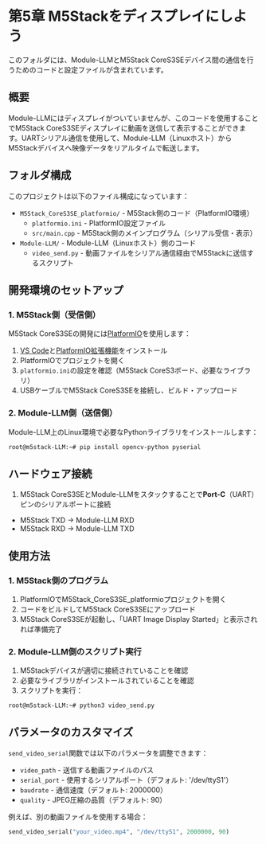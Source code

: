 # 第5章 M5Stackをディスプレイにしよう

このフォルダには、Module-LLMとM5Stack CoreS3SEデバイス間の通信を行うためのコードと設定ファイルが含まれています。

## 概要

Module-LLMにはディスプレイがついていませんが、このコードを使用することでM5Stack CoreS3SEディスプレイに動画を送信して表示することができます。UARTシリアル通信を使用して、Module-LLM（Linuxホスト）からM5Stackデバイスへ映像データをリアルタイムで転送します。

## フォルダ構成

このプロジェクトは以下のファイル構成になっています：

- `M5Stack_CoreS3SE_platformio/` - M5Stack側のコード（PlatformIO環境）
  - `platformio.ini` - PlatformIO設定ファイル
  - `src/main.cpp` - M5Stack側のメインプログラム（シリアル受信・表示）
- `Module-LLM/` - Module-LLM（Linuxホスト）側のコード
  - `video_send.py` - 動画ファイルをシリアル通信経由でM5Stackに送信するスクリプト

## 開発環境のセットアップ

### 1. M5Stack側（受信側）

M5Stack CoreS3SEの開発には[PlatformIO](https://platformio.org/)を使用します：

1. [VS Code](https://code.visualstudio.com/)と[PlatformIO拡張機能](https://marketplace.visualstudio.com/items?itemName=platformio.platformio-ide)をインストール
2. PlatformIOでプロジェクトを開く
3. `platformio.ini`の設定を確認（M5Stack CoreS3ボード、必要なライブラリ）
4. USBケーブルでM5Stack CoreS3SEを接続し、ビルド・アップロード


### 2. Module-LLM側（送信側）

Module-LLM上のLinux環境で必要なPythonライブラリをインストールします：

```bash
root@m5stack-LLM:~# pip install opencv-python pyserial
```

## ハードウェア接続

1. M5Stack CoreS3SEとModule-LLMをスタックすることで**Port-C**（UART）ピンのシリアルポートに接続
- M5Stack TXD → Module-LLM RXD
- M5Stack RXD → Module-LLM TXD



## 使用方法

### 1. M5Stack側のプログラム

1. PlatformIOでM5Stack_CoreS3SE_platformioプロジェクトを開く
2. コードをビルドしてM5Stack CoreS3SEにアップロード
3. M5Stack CoreS3SEが起動し、「UART Image Display Started」と表示されれば準備完了

### 2. Module-LLM側のスクリプト実行

1. M5Stackデバイスが適切に接続されていることを確認
2. 必要なライブラリがインストールされていることを確認
3. スクリプトを実行：

```bash
root@m5stack-LLM:~# python3 video_send.py
```

## パラメータのカスタマイズ

`send_video_serial`関数では以下のパラメータを調整できます：

- `video_path` - 送信する動画ファイルのパス
- `serial_port` - 使用するシリアルポート（デフォルト: '/dev/ttyS1'）
- `baudrate` - 通信速度（デフォルト: 2000000）
- `quality` - JPEG圧縮の品質（デフォルト: 90）

例えば、別の動画ファイルを使用する場合：

```python
send_video_serial("your_video.mp4", "/dev/ttyS1", 2000000, 90)
```




